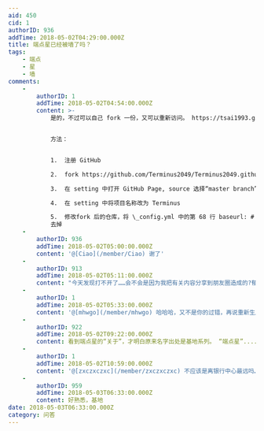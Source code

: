 ```yaml
---
aid: 450
cid: 1
authorID: 936
addTime: 2018-05-02T04:29:00.000Z
title: 端点星已经被墙了吗？
tags:
    - 端点
    - 星
    - 墙
comments:
    -
        authorID: 1
        addTime: 2018-05-02T04:54:00.000Z
        content: >-
            是的，不过可以自己 fork 一份，又可以重新访问。 https://tsai1993.github.io/Terminus/


            方法：


            1.  注册 GitHub

            2.  fork https://github.com/Terminus2049/Terminus2049.github.io

            3.  在 setting 中打开 GitHub Page, source 选择“master branch”

            4.  在 setting 中将项目名称改为 Terminus

            5.  修改fork 后的仓库，将 \_config.yml 中的第 68 行 baseurl: # /Terminus，将 “#”
            去掉
    -
        authorID: 936
        addTime: 2018-05-02T05:00:00.000Z
        content: '@[Ciao](/member/Ciao) 谢了'
    -
        authorID: 913
        addTime: 2018-05-02T05:11:00.000Z
        content: "今天发现打不开了……会不会是因为我把有关内容分享到朋友圈造成的?郁闷，自责\U0001F625"
    -
        authorID: 1
        addTime: 2018-05-02T05:33:00.000Z
        content: '@[mhwgo](/member/mhwgo) 哈哈哈，又不是你的过错，再说重新生成一个网站易如反掌'
    -
        authorID: 922
        addTime: 2018-05-02T09:22:00.000Z
        content: 看到端点星的“关于”，才明白原来名字出处是基地系列。 “端点星”.....后来发展成为第一基地的中心，站长要搞事情啊...
    -
        authorID: 1
        addTime: 2018-05-02T10:59:00.000Z
        content: '@[zxczxczxc](/member/zxczxczxc) 不应该是离银行中心最远吗……这是自我放逐之意，别想太多……'
    -
        authorID: 959
        addTime: 2018-05-03T06:33:00.000Z
        content: 好熟悉，基地
date: 2018-05-03T06:33:00.000Z
category: 问答
---
```



